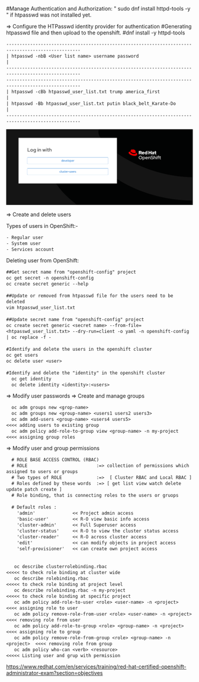 
#Manage Authentication and Authorization: " sudo dnf install httpd-tools -y " if htpasswd was not installed yet.

=> Configure the HTPasswd identity provider for authentication
#Generating htpasswd file and then upload to the openshift. #dnf install -y httpd-tools
    
    --------------------------------------------------------------------------------------------------
    | htpasswd -nbB <User list name> username password                                               |
    --------------------------------------------------------------------------------------------------
    --------------------------------------------------------------------------------------------------
    | htpasswd -cBb htpasswd_user_list.txt trump america_first                                       |
    | htpasswd -Bb htpasswd_user_list.txt putin black_belt_Karate-Do                                 |
    --------------------------------------------------------------------------------------------------

![Photo](https://github.com/Adrianhein/My_ex280_preparation/blob/main/images/IdentityProvider.png)


   => Create and delete users
   
Types of users in OpenShift:-

    - Regular user
    - System user
    - Services account
 
Deleting user from OpenShift:
 
    ##Get secret name from "openshift-config" project
    oc get secret -n openshift-config
    oc create secret generic --help

    ##Update or removed from htpasswd file for the users need to be deleted
    vim htpasswd_user_list.txt

    ##Update secret name from "openshift-config" project
    oc create secret generic <secret name> --from-file=<htpasswd_user_list.txt> --dry-run=client -o yaml -n openshift-config | oc replace -f -

    #Identify and delete the users in the openshift cluster
    oc get users
    oc delete user <user>

    #Identify and delete the "identity" in the openshift cluster
      oc get identity
      oc delete identity <identity>:<users>


   => Modify user passwords
   =>  Create and manage groups
      
      oc adm groups new <grop-name>    
      oc adm groups new <group-name> <users1 users2 users3>      
      oc adm add-users <group-name> <users4 users5>                     <<<< adding users to existing group
      oc adm policy add-role-to-group view <group-name> -n my-project   <<<< assigning group roles



   =>  Modify user and group permissions
   
      # ROLE BASE ACCESS CONTROL (RBAC)
      # ROLE                          :=> collection of permissions which assigned to users or groups 
      # Two types of ROLE             :=>  [ Cluster RBAC and Local RBAC ]  
      # Roles defined by these words  :=> [ get list view watch delete update patch create ]
      # Role binding, that is connecting roles to the users or gruops

      # Default roles :
        'admin'              << Project admin access
        'basic-user'         << R-O view basic info access
        'cluster-admin'      << Full Superuser access
        'cluster-status'     << R-O to view the cluster status access
        'cluster-reader'     << R-O across cluster access
        'edit'               << can modify objects in project access
        'self-provisioner'   << can create own project access


       oc describe clusterrolebinding.rbac                                    <<<<< to check role binding at cluster wide
       oc describe rolebinding.rbac                                           <<<<< to check role binding at project level
       oc describe rolebinding.rbac -n my-project                             <<<<< to check role binding at specific project
       oc adm policy add-role-to-user <role> <user-name> -n <project>         <<<< assigning role to user
       oc adm policy remove-role-from-user <role> <user-name> -n <project>    <<<< removing role from user
       oc adm policy add-role-to-group <role> <group-name> -n <project>       <<<< assigning role to group
       oc adm policy remove-role-from-group <role> <group-name> -n <project>  <<<< removing role from group
       oc adm policy who-can <verb> <resource>                                <<<<< Listing user and grup with permission


https://www.redhat.com/en/services/training/red-hat-certified-openshift-administrator-exam?section=objectives
